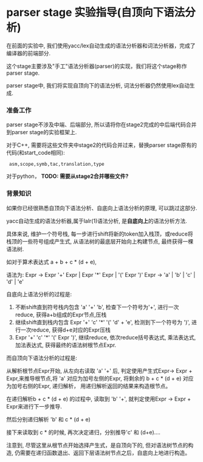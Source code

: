 # parser stage 实验指导(自顶向下语法分析)

在前面的实验中, 我们使用yacc/lex自动生成的语法分析器和词法分析器，完成了编译器的前端部分. 

这个stage主要涉及"手工"语法分析器(parser)的实现，我们将这个stage称作parser stage.

parser stage中, 我们将实现自顶向下的语法分析, 词法分析器仍然使用lex自动生成.  

### 准备工作
parser stage不涉及中端、后端部分, 所以请将你在stage2完成的中后端代码合并到parser stage的实验框架上.

对于C++, 需要将这些文件夹中stage2的代码合并过来，替换parser stage原有的代码(和start_code相同):
     
     asm,scope,symb,tac,translation,type

对于python， **TODO: 需要从stage2合并哪些文件?**

### 背景知识

如果你已经很熟悉自顶向下语法分析、自底向上语法分析的原理, 可以跳过这部分.

yacc自动生成的语法分析器,属于lalr(1)语法分析, 是**自底向上**的语法分析方法.
     
具体来说, 维护一个符号栈, 每一步进行shift将新的token加入栈顶，或reduce将栈顶的一些符号组成产生式,
 从语法树的最底层开始向上构建节点, 最终获得一棵语法树.
     
如对于算术表达式 a + b + c * (d + e),

语法为: 
    Expr -> Expr '+' Expr | Expr '*' Expr | '(' Expr ')'
    Expr -> 'a' | 'b' | 'c' | 'd' | 'e'

自底向上语法分析的过程是: 

1. 不断shift直到符号栈内包含 'a' '+' 'b', 检查下一个符号为'+', 进行一次reduce, 获得a+b组成的Expr节点,压栈
2. 继续shift直到栈内包含 Expr '+' 'c' '*' '('  'd' + 'e', 检测到下一个符号为 ')', 进行一次reduce, 获得d+e对应的Expr压栈
3. Expr '+' 'c' '*' '('  Expr ')', 继续reduce, 依次reduce括号表达式, 乘法表达式, 加法表达式, 获得最终的语法树根节点Expr. 

而自顶向下语法分析的过程是:

从解析根节点Expr开始, 从左向右读取 'a' '+' 后, 判定使用产生式Expr-> Expr + Expr,来推导根节点,将 'a' 对应为加号左侧的Expr, 将剩余的 b + c * (d + e) 对应为加号右侧的Expr, 递归解析， 用递归解析返回的结果来构造根节点。

在递归解析b + c * (d + e) 的过程中, 读取到 'b' '+', 就判定使用Expr -> Expr + Expr来进行下一步推导.

然后分别递归解析 'b' 和 c * (d + e)

接下来读取到 c * 的时候, 再次决定递归，分别推导'c' 和 (d+e)....

注意到, 尽管这里从根节点开始选择产生式，是自顶向下的, 但对语法树节点的构造, 仍需要在递归函数退出、返回下层语法树节点之后，自底向上地进行构造。